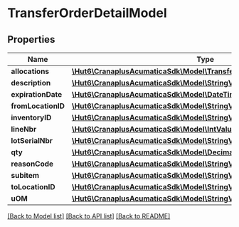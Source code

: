 # TransferOrderDetailModel

## Properties
Name | Type | Description | Notes
------------ | ------------- | ------------- | -------------
**allocations** | [**\Hut6\CranaplusAcumaticaSdk\Model\TransferOrderDetailAllocationModel[]**](TransferOrderDetailAllocationModel.md) |  | [optional] 
**description** | [**\Hut6\CranaplusAcumaticaSdk\Model\StringValueModel**](StringValueModel.md) |  | [optional] 
**expirationDate** | [**\Hut6\CranaplusAcumaticaSdk\Model\DateTimeValueModel**](DateTimeValueModel.md) |  | [optional] 
**fromLocationID** | [**\Hut6\CranaplusAcumaticaSdk\Model\StringValueModel**](StringValueModel.md) |  | [optional] 
**inventoryID** | [**\Hut6\CranaplusAcumaticaSdk\Model\StringValueModel**](StringValueModel.md) |  | [optional] 
**lineNbr** | [**\Hut6\CranaplusAcumaticaSdk\Model\IntValueModel**](IntValueModel.md) |  | [optional] 
**lotSerialNbr** | [**\Hut6\CranaplusAcumaticaSdk\Model\StringValueModel**](StringValueModel.md) |  | [optional] 
**qty** | [**\Hut6\CranaplusAcumaticaSdk\Model\DecimalValueModel**](DecimalValueModel.md) |  | [optional] 
**reasonCode** | [**\Hut6\CranaplusAcumaticaSdk\Model\StringValueModel**](StringValueModel.md) |  | [optional] 
**subitem** | [**\Hut6\CranaplusAcumaticaSdk\Model\StringValueModel**](StringValueModel.md) |  | [optional] 
**toLocationID** | [**\Hut6\CranaplusAcumaticaSdk\Model\StringValueModel**](StringValueModel.md) |  | [optional] 
**uOM** | [**\Hut6\CranaplusAcumaticaSdk\Model\StringValueModel**](StringValueModel.md) |  | [optional] 

[[Back to Model list]](../README.md#documentation-for-models) [[Back to API list]](../README.md#documentation-for-api-endpoints) [[Back to README]](../README.md)


